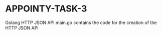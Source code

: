 # APPOINTY-TASK-3
Golang HTTP JSON API
main.go contains the code for the creation of the HTTP JSON API 
